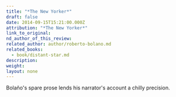 ```yaml
---
title: "*The New Yorker*"
draft: false
date: 2014-09-15T15:21:00.000Z
attribution: "*The New Yorker*"
link_to_original:
nd_author_of_this_review:
related_author: author/roberto-bolano.md
related_books:
  - book/distant-star.md
description:
weight:
layout: none
---
```

Bolaño's spare prose lends his narrator's account a chilly precision.

